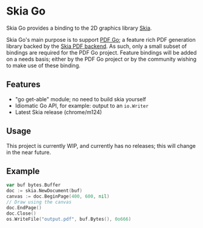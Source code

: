 # Skia Go

Skia Go provides a binding to the 2D graphics library [Skia](https://skia.org/).

Skia Go's main purpose is to support [PDF Go](https://rogchap.com/pdf); a feature rich PDF generation library backed by the [Skia PDF backend](https://skia.org/docs/user/sample/pdf/).
As such, only a small subset of bindings are required for the PDF Go project. Feature bindings will be added on a needs basis; either by the PDF Go project or by the community wishing to make use of these binding.

## Features

* "go get-able" module; no need to build skia yourself
* Idiomatic Go API, for example: output to an `io.Writer`
* Latest Skia release (chrome/m124)

## Usage

This project is currently WIP, and currently has no releases; this will change in the near future.

## Example

```go
var buf bytes.Buffer
doc := skia.NewDocument(buf)
canvas := doc.BeginPage(400, 600, nil)
// Draw using the canvas
doc.EndPage()
doc.Close()
os.WriteFile("output.pdf", buf.Bytes(), 0o666)
``` 
